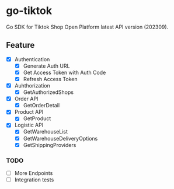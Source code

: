 # go-tiktok

Go SDK for Tiktok Shop Open Platform latest API version (202309).

## Feature

- [x] Authentication
  - [x] Generate Auth URL
  - [x] Get Access Token with Auth Code
  - [x] Refresh Access Token
- [x] Auhthorization
  - [x] GetAuthorizedShops
- [x] Order API
  - [x] GetOrderDetail
- [x] Product API
  - [x] GetProduct
- [x] Logistic API
  - [x] GetWarehouseList
  - [x] GetWarehouseDeliveryOptions
  - [x] GetShippingProviders

### TODO

- [ ] More Endpoints
- [ ] Integration tests
